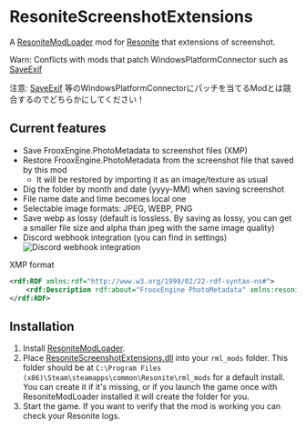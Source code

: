 # ResoniteScreenshotExtensions

A [ResoniteModLoader](https://github.com/resonite-modding-group/ResoniteModLoader) mod for [Resonite](https://resonite.com/) that extensions of screenshot.

Warn: Conflicts with mods that patch WindowsPlatformConnector such as [SaveExif](https://github.com/rassi0429/SaveExif)

注意: [SaveExif](https://github.com/rassi0429/SaveExif) 等のWindowsPlatformConnectorにパッチを当てるModとは競合するのでどちらかにしてください！

## Current features
- Save FrooxEngine.PhotoMetadata to screenshot files (XMP)
- Restore FrooxEngine.PhotoMetadata from the screenshot file that saved by this mod
    - It will be restored by importing it as an image/texture as usual
- Dig the folder by month and date (yyyy-MM) when saving screenshot
- File name date and time becomes local one
- Selectable image formats: JPEG, WEBP, PNG
- Save webp as lossy (default is lossless. By saving as lossy, you can get a smaller file size and alpha than jpeg with the same image quality)
- Discord webhook integration (you can find in settings)
![Discord webhook integration](https://github.com/user-attachments/assets/ca3c2996-0259-4ee1-a4f6-82496aabd892)

XMP format
```xml
<rdf:RDF xmlns:rdf="http://www.w3.org/1999/02/22-rdf-syntax-ns#">
    <rdf:Description rdf:about="FrooxEngine PhotoMetadata" xmlns:resonite-ss-ext="http://ns.baru.dev/resonite-ss-ext/1.0/" resonite-ss-ext:PhotoMetadataJson="{&quot;VersionNumber&quot;:&quot;2024.3.1.1178&quot;,...}" />
</rdf:RDF>
```

## Installation
1. Install [ResoniteModLoader](https://github.com/resonite-modding-group/ResoniteModLoader).
2. Place [ResoniteScreenshotExtensions.dll](https://github.com/hantabaru1014/ResoniteScreenshotExtensions/releases/latest/download/ResoniteScreenshotExtensions.dll) into your `rml_mods` folder. This folder should be at `C:\Program Files (x86)\Steam\steamapps\common\Resonite\rml_mods` for a default install. You can create it if it's missing, or if you launch the game once with ResoniteModLoader installed it will create the folder for you.
3. Start the game. If you want to verify that the mod is working you can check your Resonite logs.
